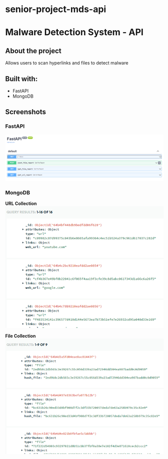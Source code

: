 # senior-project-mds-api
 
# Malware Detection System - API

## About the project

Allows users to scan hyperlinks and files to detect malware

## Built with:

- FastAPI
- MongoDB

## Screenshots
### FastAPI
![screenshot](./public/fastapi.png)

### MongoDB
**URL Collection**   
![screenshot](./public/mongodb-url-collection.png)

**File Collection**   
![screenshot](./public/mongodb-file-collection.png)
